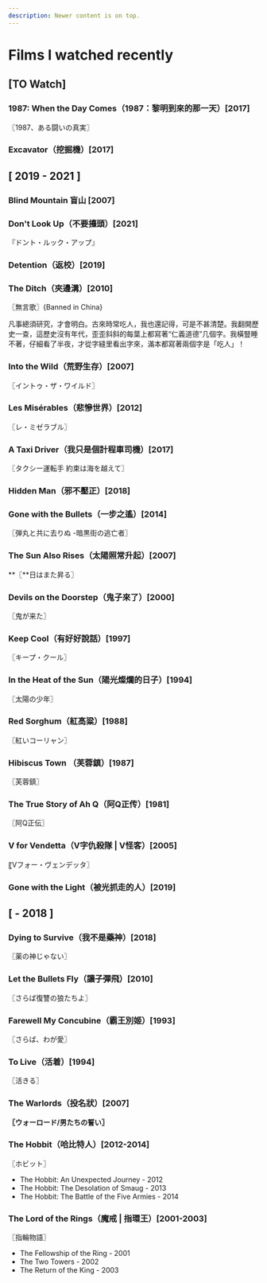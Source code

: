 ```yaml
---
description: Newer content is on top.
---
```


# Films I watched recently

## \[TO Watch]

### 1987: When the Day Comes（1987：黎明到來的那一天）\[2017]

〖1987、ある闘いの真実〗

### Excavator（挖掘機）\[2017]

## \[ 2019 - 2021 ]

### Blind Mountain 盲山 \[2007]

### Don't Look Up（不要擡頭）\[2021]

『ドント・ルック・アップ』

### Detention（返校）\[2019]

### The Ditch（夾邊溝）\[2010]

〖無言歌〗{Banned in China}

凡事總須研究，才會明白。古來時常吃人，我也還記得，可是不甚清楚。我翻開歷史一查，這歷史沒有年代，歪歪斜斜的每葉上都寫著“仁義道德”几個字。我橫豎睡不著，仔細看了半夜，才從字縫里看出字來，滿本都寫著兩個字是「吃人」！

### Into the Wild（荒野生存）\[2007]

〖イントゥ・ザ・ワイルド〗

### Les Misérables（悲慘世界）\[2012]

〖レ・ミゼラブル〗

### A Taxi Driver（我只是個計程車司機）\[2017]

〖タクシー運転手 約束は海を越えて〗

### Hidden Man（邪不壓正）\[2018]

### Gone with the Bullets（一步之遙）\[2014]

〖弾丸と共に去りぬ -暗黒街の逃亡者〗

### The Sun Also Rises（**太陽照常升起）\[2007]**

**〖**日はまた昇る〗

### Devils on the Doorstep（鬼子來了）\[2000]

〖鬼が来た〗

### Keep Cool（有好好說話）\[1997]

〖キープ・クール〗

### In the Heat of the Sun（陽光燦爛的日子）\[1994]

〖太陽の少年〗

### Red Sorghum（紅高粱）\[1988]

〖紅いコーリャン〗

### Hibiscus Town （芙蓉鎮）\[1987]

〖芙蓉鎮〗

### The True Story of Ah Q（阿Q正传）\[1981]

〖阿Q正伝〗

### V for Vendetta（V字仇殺隊 | V怪客）\[2005]

〖Vフォー・ヴェンデッタ〗

### Gone with the Light（被光抓走的人）\[2019]

## \[ - 2018 ]

### Dying to Survive（我不是藥神）\[2018]

〖薬の神じゃない〗

### Let the Bullets Fly（讓子彈飛）\[2010]

〖さらば復讐の狼たちよ〗

### Farewell My Concubine（霸王別姬）\[1993]

〖さらば、わが愛〗

### To Live（活着）\[1994]

〖活きる〗

### The Warlords（投**名狀）\[2007]**

**〖**ウォーロード/男たちの誓い**〗**

### The Hobbit（哈比特人）\[2012-2014]

〖ホビット〗

* The Hobbit: An Unexpected Journey - 2012
* The Hobbit: The Desolation of Smaug - 2013
* The Hobbit: The Battle of the Five Armies - 2014

### The Lord of the Rings（魔戒 | 指環王）\[2001-2003]

〖指輪物語〗

* The Fellowship of the Ring - 2001
* The Two Towers - 2002
* The Return of the King - 2003

